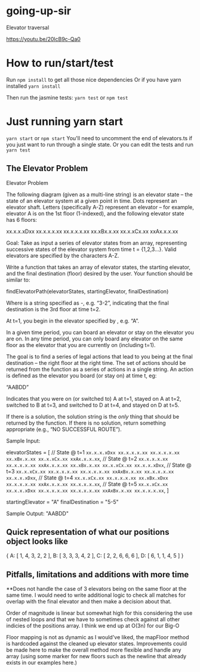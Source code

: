 # going-up-sir
Elevator traversal

https://youtu.be/20lcB9c-Qa0

# How to run/start/test
Run ```npm install``` to get all those nice dependencies
Or if you have yarn installed ```yarn install```

Then run the jasmine tests:
```yarn test``` or ```npm test```

# Just running yarn start
```yarn start``` or ```npm start```
You'll need to uncomment the end of elevators.ts
if you just want to run through a single state. Or you can edit the tests
and run ```yarn test```


## The Elevator Problem

Elevator Problem

The following diagram (given as a multi-line string) is an elevator state – the state of an elevator system at a given point in time.  Dots represent an elevator shaft.  Letters (specifically A-Z) represent an elevator – for example, elevator A is on the 1st floor (1-indexed), and the following elevator state has 6 floors:

 xx.x.x.xDxx
 xx.x.x.x.xx
 xx.x.x.x.xx
 xx.xBx.x.xx
 xx.x.xCx.xx
 xxAx.x.x.xx


Goal: Take as input a series of elevator states from an array, representing successive states of the elevator system from time t = {1,2,3…}.  Valid elevators are specified by the characters A-Z.

Write a function that takes an array of elevator states, the starting elevator, and the final destination (floor) desired by the user.  Your function should be similar to:

findElevatorPath(elevatorStates, startingElevator, finalDestination)


Where <finalDestination> is a string specified as <floor>-<time>, e.g. “3-2”, indicating that the final destination is the 3rd floor at time t=2.


At t=1, you begin in the elevator specified by <startingElevator>, e.g. “A”.

In a given time period, you can board an elevator or stay on the elevator you are on. In any time period, you can only board any elevator on the same floor as the elevator that you are currently on (including t=1).


The goal is to find a series of legal actions that lead to you being at the final destination – the right floor at the right time.  The set of actions should be returned from the function as a series of actions in a single string. An action is defined as the elevator you board (or stay on) at time t, eg:


“AABDD”


Indicates that you were on (or switched to) A at t=1, stayed on A at t=2, switched to B at t=3, and switched to D at t=4, and stayed on D at t=5.

If there is a solution, the solution string is the *only* thing that should be returned by the function.  If there is no solution, return something appropriate (e.g., “NO SUCCESSFUL ROUTE”).


Sample Input:


elevatorStates = [
 // State @ t=1
 `xx.x.x.xDxx
  xx.x.x.x.xx
  xx.x.x.x.xx
  xx.xBx.x.xx
  xx.x.xCx.xx
  xxAx.x.x.xx`,
 // State @ t=2
 `xx.x.x.x.xx
  xx.x.x.x.xx
  xxAx.x.x.xx
  xx.xBx.x.xx
  xx.x.xCx.xx
  xx.x.x.xDxx`,
 // State @ t=3
 `xx.x.xCx.xx
  xx.x.x.x.xx
  xx.x.x.x.xx
  xxAxBx.x.xx
  xx.x.x.x.xx
  xx.x.x.xDxx`,
 // State @ t=4
 `xx.x.xCx.xx
  xx.x.x.x.xx
  xx.xBx.xDxx
  xx.x.x.x.xx
  xxAx.x.x.xx
  xx.x.x.x.xx`,
  // State @ t=5
 `xx.x.xCx.xx
  xx.x.x.xDxx
  xx.x.x.x.xx
  xx.x.x.x.xx
  xxAxBx.x.xx
  xx.x.x.x.xx`,
]

startingElevator = "A"
finalDestination = "5-5"

Sample Output:
"AABDD"


## Quick representation of what our positions object looks like
{
  A: [ 1, 4, 3, 2, 2 ],
  B: [ 3, 3, 3, 4, 2 ],
  C: [ 2, 2, 6, 6, 6 ],
  D: [ 6, 1, 1, 4, 5 ]
}


## Pitfalls, limitations and additions with more time
**Does not handle the case of 3 elevators being on the same floor at the same time.
I would need to write additional logic to check all matches for overlap with the final elevator and then make a decision about that.

Order of magnitude is linear but somewhat high for this considering the use of nested loops and that we have to sometimes check against all other indicies of the positions array. I think we end up at O(3n) for our Big-O 

Floor mapping is not as dynamic as I would've liked, the mapFloor method is hardcoded against the cleaned up elevator states. Improvements could be made here to make the overall method more flexible and handle any array (using some marker for new floors such as the newline that already exists in our examples here.)